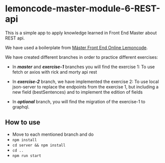 # lemoncode-master-module-6-REST-api

This is a simple app to apply knowledge learned in Front End Master about REST api.

We have used a boilerplate from [Máster Front End Online Lemoncode](https://lemoncode.net/master-frontend#inicio-banner).

We have created different branches in order to practice different exercises:

- In **_master_** and **_exercise-1_** branches you will find the exercise 1: To use fetch or axios with rick and morty api rest

- In **_exercise-2_** branch, we have implemented the exercise 2: To use local json-server to replace the endpoints from the exercise 1, but including a new field (bestSentences) and to implement the edition of fields

- In **_optional_** branch, you will find the migration of the exercise-1 to graphql.

## How to use

* Move to each mentioned branch and do
* ```npm install```
* ```cd server && npm install```
* ```cd ..```
* ```npm run start```
